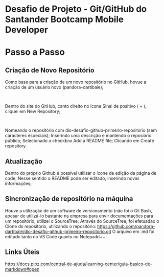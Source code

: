 # Desafio de Projeto - Git/GitHub do Santander Bootcamp Mobile Developer


# Passo a Passo

## Criação de Novo Repositório
Como base para a criação de um novo repositório no GitHub, hovue a criação de um usuário novo (pandora-dartibale);


&nbsp;

Dentro do site do GitHub, canto direito no ícone Sinal de positivo ( + ), cliquei em New Repository;


&nbsp;

Nomeando o repositório com dio-desafio-github-primeiro-repositorio (sem caracteres especiais);
Inserindo uma descrição e mantendo o reposiório público;
Selecionado o checkbox Add a README file;
Clicando em Create repository.

## Atualização
Dentro do próprio Github é possível utilizar o ícone de edição da página de code;
Nesse sentido o README pode ser editado, inserindo novas informações;

## Sincronização de repositório na máquina
Houve a utilização de um software de versionamento (não foi o Git Bash, apesar de utilizá-lo bastante na empresa para envir documentações para um repositório, utilizei o SourceTree;
Através do SourceTree, foi efetuadao o Clone do repositório, utilizando o repositório: https://github.com/pandora-dartibale/dio-desafio-github-primeiro-repositorio.git
O arquivo em .md foi editado tanto no VS Code quanto no Notepadd++;



## Links Úteis

https://docs.pipz.com/central-de-ajuda/learning-center/guia-basico-de-markdown#open
